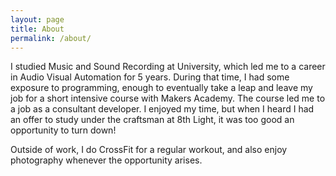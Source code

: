 ```yaml
---
layout: page
title: About
permalink: /about/
---
```


I studied Music and Sound Recording at University, which led me to a career in
Audio Visual Automation for 5 years. During that time, I had some exposure to
programming, enough to eventually take a leap and leave my job for a short intensive
course with Makers Academy. The course led me to a job as a consultant
developer. I enjoyed my time, but when I heard I had an offer to study
under the craftsman at 8th Light, it was too good an opportunity to turn down!

Outside of work, I do CrossFit for a regular workout, and also enjoy
photography whenever the opportunity arises.
